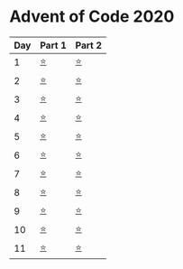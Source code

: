 # Advent of Code 2020


| Day | Part 1           | Part 2           |
|-----|------------------|------------------|
| 1   | [:star:](../../../blob/280d40b873a818e0ad355dea4b65bf9b939dbdb2/2020/1/1.py) | [:star:](1/1.py) |
| 2   | [:star:](../../../blob/b66065cb21f9cf15aa79b91ece2c9c26b662777e/2020/2/2.py) | [:star:](2/2.py) |
| 3   | [:star:](../../../blob/b61e63e035eca865d4d95f24faa02c43a2bc0c9d/2020/3.py) | [:star:](3/3.py) |
| 4   | [:star:](../../../blob/22c197a3ebe95c03ef1db9c8f3f68839037c0c00/2020/4/4.py) | [:star:](4/4.py) |
| 5   | [:star:](../../../blob/3ef98033e96ae95efbf3fe83319a580e85d5c9df/2020/5/5.py) | [:star:](5/5.py) |
| 6   | [:star:](../../../blob/eea0dd2159961382a3215285a6c0201da44334a4/2020/6/6.py) | [:star:](6/6.py) |
| 7   | [:star:](../../../blob/978d2f289f8911777b500b4370a9f7361f1e4e11/2020/7/7.py) | [:star:](7/7.py) |
| 8   | [:star:](../../../blob/65f9163fa787b54d71d52485b12c55a7397e1a69/2020/8/8.py) | [:star:](8/8.py) |
| 9   | [:star:](../../../blob/7f00a3783c0dcfa9dfffd94ace5a2789ed797d48/2020/9/9.py) | [:star:](9/9.py) |
| 10   | [:star:](../../../blob/efd70ad7334a6f0dd3fbf592a6cb97389e27f0d1/2020/10/10.py) | [:star:](10/10.py) |
| 11   | [:star:](../../../blob/8c93a84bf745b20d117e618903d1a54f73aacbf8/2020/11/11.py) | [:star:](11/11.py) |